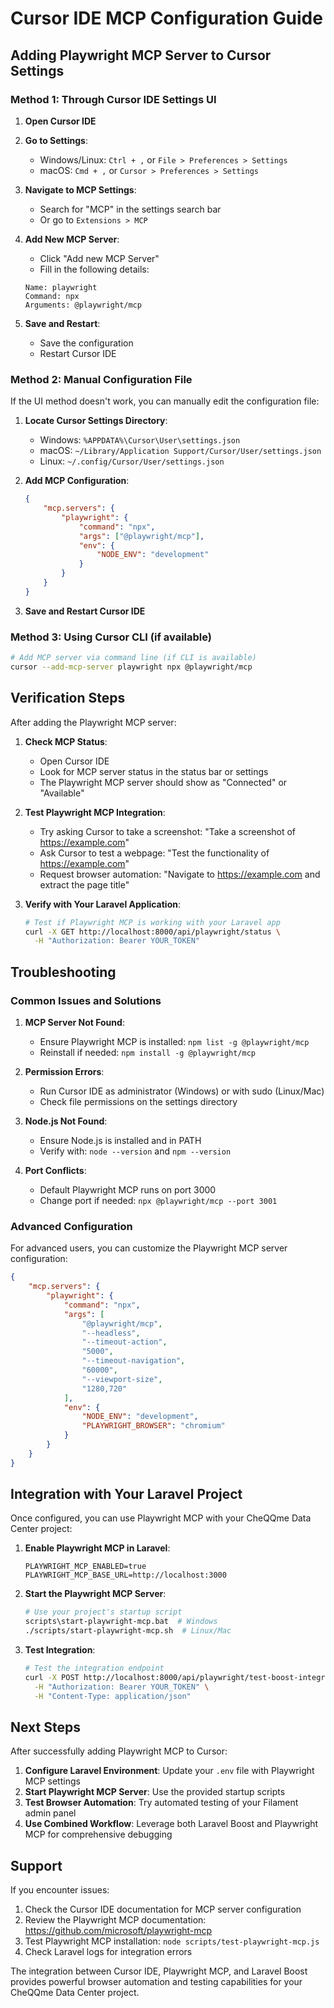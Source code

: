 # Cursor IDE MCP Configuration Guide

## Adding Playwright MCP Server to Cursor Settings

### Method 1: Through Cursor IDE Settings UI

1. **Open Cursor IDE**
2. **Go to Settings**:

    - Windows/Linux: `Ctrl + ,` or `File > Preferences > Settings`
    - macOS: `Cmd + ,` or `Cursor > Preferences > Settings`

3. **Navigate to MCP Settings**:

    - Search for "MCP" in the settings search bar
    - Or go to `Extensions > MCP`

4. **Add New MCP Server**:

    - Click "Add new MCP Server"
    - Fill in the following details:

    ```
    Name: playwright
    Command: npx
    Arguments: @playwright/mcp
    ```

5. **Save and Restart**:
    - Save the configuration
    - Restart Cursor IDE

### Method 2: Manual Configuration File

If the UI method doesn't work, you can manually edit the configuration file:

1. **Locate Cursor Settings Directory**:

    - Windows: `%APPDATA%\Cursor\User\settings.json`
    - macOS: `~/Library/Application Support/Cursor/User/settings.json`
    - Linux: `~/.config/Cursor/User/settings.json`

2. **Add MCP Configuration**:

    ```json
    {
        "mcp.servers": {
            "playwright": {
                "command": "npx",
                "args": ["@playwright/mcp"],
                "env": {
                    "NODE_ENV": "development"
                }
            }
        }
    }
    ```

3. **Save and Restart Cursor IDE**

### Method 3: Using Cursor CLI (if available)

```bash
# Add MCP server via command line (if CLI is available)
cursor --add-mcp-server playwright npx @playwright/mcp
```

## Verification Steps

After adding the Playwright MCP server:

1. **Check MCP Status**:

    - Open Cursor IDE
    - Look for MCP server status in the status bar or settings
    - The Playwright MCP server should show as "Connected" or "Available"

2. **Test Playwright MCP Integration**:

    - Try asking Cursor to take a screenshot: "Take a screenshot of https://example.com"
    - Ask Cursor to test a webpage: "Test the functionality of https://example.com"
    - Request browser automation: "Navigate to https://example.com and extract the page title"

3. **Verify with Your Laravel Application**:
    ```bash
    # Test if Playwright MCP is working with your Laravel app
    curl -X GET http://localhost:8000/api/playwright/status \
      -H "Authorization: Bearer YOUR_TOKEN"
    ```

## Troubleshooting

### Common Issues and Solutions

1. **MCP Server Not Found**:

    - Ensure Playwright MCP is installed: `npm list -g @playwright/mcp`
    - Reinstall if needed: `npm install -g @playwright/mcp`

2. **Permission Errors**:

    - Run Cursor IDE as administrator (Windows) or with sudo (Linux/Mac)
    - Check file permissions on the settings directory

3. **Node.js Not Found**:

    - Ensure Node.js is installed and in PATH
    - Verify with: `node --version` and `npm --version`

4. **Port Conflicts**:
    - Default Playwright MCP runs on port 3000
    - Change port if needed: `npx @playwright/mcp --port 3001`

### Advanced Configuration

For advanced users, you can customize the Playwright MCP server configuration:

```json
{
    "mcp.servers": {
        "playwright": {
            "command": "npx",
            "args": [
                "@playwright/mcp",
                "--headless",
                "--timeout-action",
                "5000",
                "--timeout-navigation",
                "60000",
                "--viewport-size",
                "1280,720"
            ],
            "env": {
                "NODE_ENV": "development",
                "PLAYWRIGHT_BROWSER": "chromium"
            }
        }
    }
}
```

## Integration with Your Laravel Project

Once configured, you can use Playwright MCP with your CheQQme Data Center project:

1. **Enable Playwright MCP in Laravel**:

    ```env
    PLAYWRIGHT_MCP_ENABLED=true
    PLAYWRIGHT_MCP_BASE_URL=http://localhost:3000
    ```

2. **Start the Playwright MCP Server**:

    ```bash
    # Use your project's startup script
    scripts\start-playwright-mcp.bat  # Windows
    ./scripts/start-playwright-mcp.sh  # Linux/Mac
    ```

3. **Test Integration**:
    ```bash
    # Test the integration endpoint
    curl -X POST http://localhost:8000/api/playwright/test-boost-integration \
      -H "Authorization: Bearer YOUR_TOKEN" \
      -H "Content-Type: application/json"
    ```

## Next Steps

After successfully adding Playwright MCP to Cursor:

1. **Configure Laravel Environment**: Update your `.env` file with Playwright MCP settings
2. **Start Playwright MCP Server**: Use the provided startup scripts
3. **Test Browser Automation**: Try automated testing of your Filament admin panel
4. **Use Combined Workflow**: Leverage both Laravel Boost and Playwright MCP for comprehensive debugging

## Support

If you encounter issues:

1. Check the Cursor IDE documentation for MCP server configuration
2. Review the Playwright MCP documentation: https://github.com/microsoft/playwright-mcp
3. Test Playwright MCP installation: `node scripts/test-playwright-mcp.js`
4. Check Laravel logs for integration errors

The integration between Cursor IDE, Playwright MCP, and Laravel Boost provides powerful browser automation and testing capabilities for your CheQQme Data Center project.


